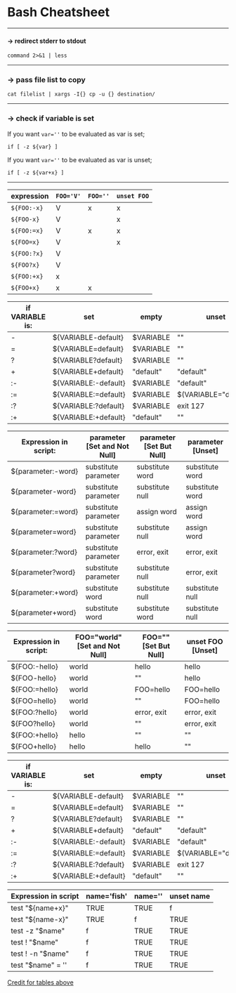 # Bash Cheatsheet

___

#### -> redirect stderr to stdout
`command 2>&1 | less`

___

### -> pass file list to copy
`cat filelist | xargs -I{} cp -u {} destination/`

___

### -> check if variable is set

If you want `var=''` to be evaluated as var is set;
```
if [ -z ${var} ]
```

If you want `var=''` to be evaluated as var is unset;

```
if [ -z ${var+x} ] 
```
___

| expression | `FOO='V'`    | `FOO=''`     | `unset FOO`  |
|------------|------------|------------|------------|
| `${FOO:-x}`  | V          | x          | x          |
| `${FOO-x}`   | V          |            | x          |
| `${FOO:=x}`  | V          | x          | x          |
| `${FOO=x}`   | V          |            | x          |
| `${FOO:?x}`  | V          | <error>    | <error>    |
| `${FOO?x}`   | V          |            | <error>    |
| `${FOO:+x}`  | x          |            |            |
| `${FOO+x}`   | x          | x          |            |
  


|   if VARIABLE is:    |    set     |         empty         |        unset          |
| -- | -- | -- | --
| - |  ${VARIABLE-default} | $VARIABLE  |          ""           |       "default"       |
|  = |  ${VARIABLE=default} | $VARIABLE  |          ""           | $(VARIABLE="default") |
|  ? |  ${VARIABLE?default} | $VARIABLE  |          ""           |       exit 127        |
|  + |  ${VARIABLE+default} | "default"  |       "default"       |          ""           |
| :- | ${VARIABLE:-default} | $VARIABLE  |       "default"       |       "default"       |
| := | ${VARIABLE:=default} | $VARIABLE  | $(VARIABLE="default") | $(VARIABLE="default") |
| :? | ${VARIABLE:?default} | $VARIABLE  |       exit 127        |       exit 127        |
| :+ | ${VARIABLE:+default} | "default"  |          ""           |          ""           |

  
  
  
| Expression in script: | parameter [Set and Not Null] | parameter [Set But Null] | parameter [Unset] |
|--------------------|----------------------|-----------------|-----------------|
| ${parameter:-word} | substitute parameter | substitute word | substitute word |
| ${parameter-word}  | substitute parameter | substitute null | substitute word |
| ${parameter:=word} | substitute parameter | assign word     | assign word     |
| ${parameter=word}  | substitute parameter | substitute null | assign word     |
| ${parameter:?word} | substitute parameter | error, exit     | error, exit     |
| ${parameter?word}  | substitute parameter | substitute null | error, exit     |
| ${parameter:+word} | substitute word      | substitute null | substitute null |
| ${parameter+word}  | substitute word      | substitute word | substitute null |

  
| Expression in script: |  FOO="world"  [Set and Not Null] | FOO=""  [Set But Null] | unset FOO [Unset] |
|--------------------|----------------------|-----------------|-----------------|
| ${FOO:-hello}      | world                | hello           | hello           |
| ${FOO-hello}       | world                | ""              | hello           |
| ${FOO:=hello}      | world                | FOO=hello       | FOO=hello       |
| ${FOO=hello}       | world                | ""              | FOO=hello       |
| ${FOO:?hello}      | world                | error, exit     | error, exit     |
| ${FOO?hello}       | world                | ""              | error, exit     |
| ${FOO:+hello}      | hello                | ""              | ""              |
| ${FOO+hello}       | hello                | hello           | ""              |

  
|   if VARIABLE is:    |    set     |         empty         |        unset          |
--------------------|----------------------|-----------------|-----------------|
| - |  ${VARIABLE-default} | $VARIABLE  |          ""           |       "default"       |
| = |  ${VARIABLE=default} | $VARIABLE  |          ""           | $(VARIABLE="default") |
| ? |  ${VARIABLE?default} | $VARIABLE  |          ""           |       exit 127        |
| + |  ${VARIABLE+default} | "default"  |       "default"       |          ""           |
| :- | ${VARIABLE:-default} | $VARIABLE  |       "default"       |       "default"       |
| := | ${VARIABLE:=default} | $VARIABLE  | $(VARIABLE="default") | $(VARIABLE="default") |
| :? | ${VARIABLE:?default} | $VARIABLE  |       exit 127        |       exit 127        |
| :+ | ${VARIABLE:+default} | "default"  |          ""           |          ""           |

  
  | Expression in script | name='fish' | name='' | unset name |
|--------------------|----------------------|-----------------|-----------------|
| test "${name+x}"     | TRUE        | TRUE    | f          |
| test "${name-x}"     | TRUE        | f       | TRUE       |
| test -z "$name"      | f           | TRUE    | TRUE       |
| test ! "$name"       | f           | TRUE    | TRUE       |
| test ! -n "$name"    | f           | TRUE    | TRUE       |
| test "$name" = ''    | f           | TRUE    | TRUE       |

  
[Credit for tables above](https://stackoverflow.com/questions/3601515/how-to-check-if-a-variable-is-set-in-bash)
